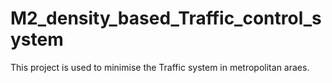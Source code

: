 # M2_density_based_Traffic_control_system
This project is used to minimise the Traffic system in metropolitan araes.
